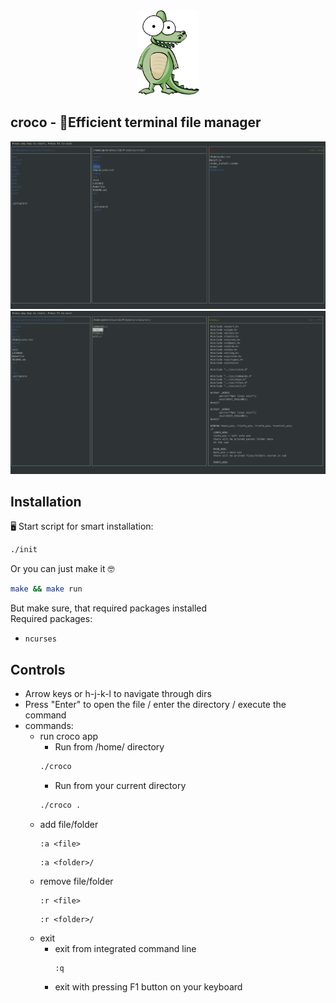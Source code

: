 <div align="center">
	<img src="assets/croco.png" alt="Croco logo" width="20%"/>
</div>

## croco - 🐊Efficient terminal file manager  

<div align="center">
	<img src="assets/screenshot_1.png" alt="Screenshot 1"/>
</div>
<div align="center">
	<img src="assets/screenshot_2.png" alt="Screenshot 2"/>
</div>

## Installation
🖥️ Start script for smart installation:
```bash
./init
```
Or you can just make it 🤓
```bash
make && make run
```
But make sure, that required packages installed\
Required packages:
* `ncurses`

## Controls
* Arrow keys or h-j-k-l to navigate through dirs
* Press "Enter" to open the file / enter the directory / execute the command
* commands:
	* run croco app
		* Run from /home/<username> directory
		```bash
		./croco 
		```
		* Run from your current directory
		```bash
		./croco .
		```
	* add file/folder
		```
		:a <file>
		```
		```
		:a <folder>/
		```
	* remove file/folder
		```
		:r <file>
		```
		```
		:r <folder>/
		```
	* exit
		* exit from integrated command line
			```
			:q
			```
		* exit with pressing F1 button on your keyboard

	

